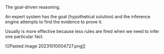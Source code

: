 The goal-driven reasoning.

An expert system has the goal (hypothetical solution) and the inference engine attempts to find the evidence to prove it.

Usually is more effective because less rules are fired when we need to infer one particular fact.

![[Pasted image 20231010004727.png]]